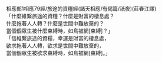 相應部1相應79經/旅途的資糧經(諸天相應/有偈篇/祇夜)(莊春江譯)  
「什麼維繫旅途的資糧？什麼是財富的棲息處？  
什麼拖著人人轉？什麼是世間中難放棄的？  
當個個眾生被什麼束縛時，如鳥被網[束縛]？」  
「信維繫旅途的資糧，幸運是財富的棲息處，  
欲求拖著人人轉，欲求是世間中難放棄的，  
當個個眾生被欲求束縛時，如鳥被網[束縛]。」  
  
  

